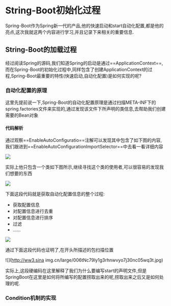# String-Boot初始化过程
Spring-Boot作为Spring新一代的产品,他的快速启动和start自动化配置,都是他的亮点,这次我就这两个内容进行学习,并且记录下来相关的重要信息.

## String-Boot的加载过程
经过阅读Spring的源码,我们知道Spring的启动是通过==ApplicationContext==,而在Spring-Boot的初始化过程中,同样包含了创建ApplicationContext的过程,Spring-Boot最重要的特性(快速启动,自动化配置)是如何实现的呢?

### 自动化配置的原理
这里先提前说一下,Spring-Boot的自动化配置原理是通过扫描META-INF下的spring.factories文件来实现的,通过发现该文件下所声明的类信息,去帮助我们创建需要的Bean对象

#### 代码解析
通过观察==EnableAutoConfiguratio==注解可以发现其中包含了如下图的内容,我们跟进到==EnableAutoConfigurationImportSelector==中去看一看详细内容

![](http://ww4.sinaimg.cn/large/006tNc79ly1g3rhl2ionbj30cm04sq3a.jpg)

实际上他只包含一个类如下图所示,继续寻找这个类的使用者,可以很容易的发现我们想要的东西

![](http://ww3.sinaimg.cn/large/006tNc79ly1g3rhlvjboyj30kc08i0tk.jpg)

下面这段代码就是获取自动化配置信息的整个过程:
- 获取配置信息
- 对配置信息进行去重
- 对配置信息进行排序
- 过滤
- ......

![](http://ww2.sinaimg.cn/large/006tNc79ly1g3rhmr62qfj30ma0fdjtq.jpg)

通过下面这段代码也证明了,在开头所描述的包扫描位置

![](http://ww3.sina
img.cn/large/006tNc79ly1g3rhnwvyo7j30nc05wq3t.jpg)

实际上,这段硬编码在这里解释了我们为什么要编写start的声明文件,但是SpringBoot在这里是如何将所编写的配置捞取出来的呢,捞取出来之后又是如何处理的呢.

### Condition机制的实现
